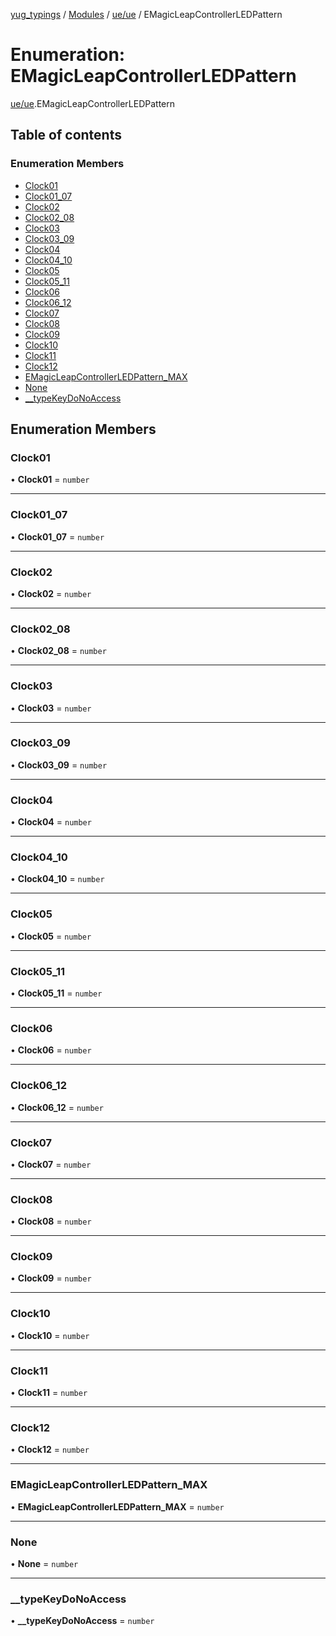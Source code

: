 [yug_typings](../README.md) / [Modules](../modules.md) / [ue/ue](../modules/ue_ue.md) / EMagicLeapControllerLEDPattern

# Enumeration: EMagicLeapControllerLEDPattern

[ue/ue](../modules/ue_ue.md).EMagicLeapControllerLEDPattern

## Table of contents

### Enumeration Members

- [Clock01](ue_ue.EMagicLeapControllerLEDPattern.md#clock01)
- [Clock01\_07](ue_ue.EMagicLeapControllerLEDPattern.md#clock01_07)
- [Clock02](ue_ue.EMagicLeapControllerLEDPattern.md#clock02)
- [Clock02\_08](ue_ue.EMagicLeapControllerLEDPattern.md#clock02_08)
- [Clock03](ue_ue.EMagicLeapControllerLEDPattern.md#clock03)
- [Clock03\_09](ue_ue.EMagicLeapControllerLEDPattern.md#clock03_09)
- [Clock04](ue_ue.EMagicLeapControllerLEDPattern.md#clock04)
- [Clock04\_10](ue_ue.EMagicLeapControllerLEDPattern.md#clock04_10)
- [Clock05](ue_ue.EMagicLeapControllerLEDPattern.md#clock05)
- [Clock05\_11](ue_ue.EMagicLeapControllerLEDPattern.md#clock05_11)
- [Clock06](ue_ue.EMagicLeapControllerLEDPattern.md#clock06)
- [Clock06\_12](ue_ue.EMagicLeapControllerLEDPattern.md#clock06_12)
- [Clock07](ue_ue.EMagicLeapControllerLEDPattern.md#clock07)
- [Clock08](ue_ue.EMagicLeapControllerLEDPattern.md#clock08)
- [Clock09](ue_ue.EMagicLeapControllerLEDPattern.md#clock09)
- [Clock10](ue_ue.EMagicLeapControllerLEDPattern.md#clock10)
- [Clock11](ue_ue.EMagicLeapControllerLEDPattern.md#clock11)
- [Clock12](ue_ue.EMagicLeapControllerLEDPattern.md#clock12)
- [EMagicLeapControllerLEDPattern\_MAX](ue_ue.EMagicLeapControllerLEDPattern.md#emagicleapcontrollerledpattern_max)
- [None](ue_ue.EMagicLeapControllerLEDPattern.md#none)
- [\_\_typeKeyDoNoAccess](ue_ue.EMagicLeapControllerLEDPattern.md#__typekeydonoaccess)

## Enumeration Members

### Clock01

• **Clock01** = `number`

___

### Clock01\_07

• **Clock01\_07** = `number`

___

### Clock02

• **Clock02** = `number`

___

### Clock02\_08

• **Clock02\_08** = `number`

___

### Clock03

• **Clock03** = `number`

___

### Clock03\_09

• **Clock03\_09** = `number`

___

### Clock04

• **Clock04** = `number`

___

### Clock04\_10

• **Clock04\_10** = `number`

___

### Clock05

• **Clock05** = `number`

___

### Clock05\_11

• **Clock05\_11** = `number`

___

### Clock06

• **Clock06** = `number`

___

### Clock06\_12

• **Clock06\_12** = `number`

___

### Clock07

• **Clock07** = `number`

___

### Clock08

• **Clock08** = `number`

___

### Clock09

• **Clock09** = `number`

___

### Clock10

• **Clock10** = `number`

___

### Clock11

• **Clock11** = `number`

___

### Clock12

• **Clock12** = `number`

___

### EMagicLeapControllerLEDPattern\_MAX

• **EMagicLeapControllerLEDPattern\_MAX** = `number`

___

### None

• **None** = `number`

___

### \_\_typeKeyDoNoAccess

• **\_\_typeKeyDoNoAccess** = `number`
